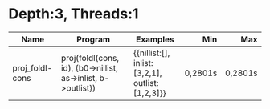 # Depth:3, Threads:1
Name | Program | Examples | Min | Max
--- | --- | --- | ---: | ---:
proj_foldl-cons | proj(foldl(cons, id), {b0->nillist, as->inlist, b->outlist}) | {{nillist:[], inlist:[3,2,1], outlist:[1,2,3]}} | 0,2801s | 0,2801s
